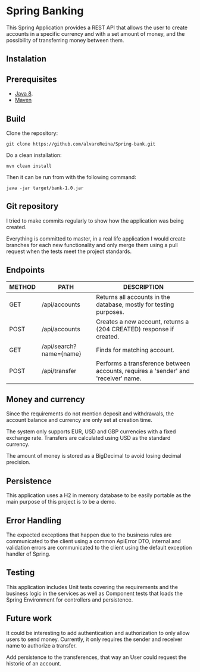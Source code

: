 # Spring Banking

This Spring Application provides a REST API that allows the user to create accounts in a specific currency and with a set amount of money, and the possibility of transferring money between them.
 
## Instalation

## Prerequisites
- [Java 8](https://www.oracle.com/technetwork/java/javase/downloads/jdk8-downloads-2133151.html).
- [Maven](https://maven.apache.org/install.html)

## Build
Clone the repository:
```
git clone https://github.com/alvaroReina/Spring-bank.git
```
Do a clean installation:
```
mvn clean install
```
Then it can be run from with the following command:
```
java -jar target/bank-1.0.jar
```

## Git repository

I tried to make commits regularly to show how the application was being created. 

Everything is committed to master, in a real life application I would create branches for each new functionality and only merge them using a pull request when the tests meet the project standards.

## Endpoints

METHOD | PATH | DESCRIPTION
------------|-----|------------
GET | /api/accounts | Returns all accounts in the database, mostly for testing purposes.
POST | /api/accounts | Creates a new account, returns a (204 CREATED) response if created.
GET | /api/search?name={name} | Finds for matching account.
POST | /api/transfer | Performs a transference between accounts, requires a 'sender' and 'receiver' name.

## Money and currency

Since the requirements do not mention deposit and withdrawals, the account balance and currency are only set at creation time.  

The system only supports EUR, USD and GBP currencies with a fixed exchange rate. Transfers are calculated using USD as the standard currency.  

The amount of money is stored as a BigDecimal to avoid losing decimal precision.

## Persistence

This application uses a H2 in memory database to be easily portable as the main purpose of this project is to be a demo.

## Error Handling

The expected exceptions that happen due to the business rules are communicated to the client using a common ApiError DTO, internal and validation errors are communicated to the client using the default exception handler of Spring.

## Testing

This application includes Unit tests covering the requirements and the business logic in the services as well as Component tests that loads the Spring Environment for controllers and persistence.

## Future work

It could be interesting to add authentication and authorization to only allow users to send money. Currently, it only requires the sender and receiver name to authorize a transfer.  

Add persistence to the transferences, that way an User could request the historic of an account.
